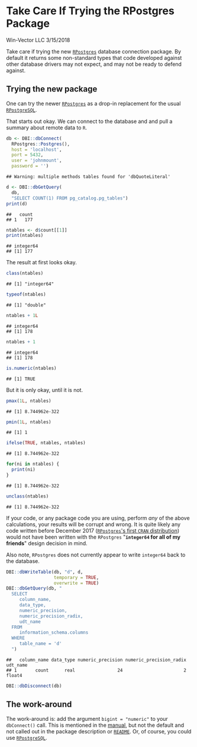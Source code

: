 Take Care If Trying the RPostgres Package
================
Win-Vector LLC
3/15/2018

Take care if trying the new [`RPostgres`](https://CRAN.R-project.org/package=RPostgres) database connection package. By default it returns some non-standard types that code developed against other database drivers may not expect, and may not be ready to defend against.

Trying the new package
----------------------

One can try the newer [`RPostgres`](https://CRAN.R-project.org/package=RPostgres) as a drop-in replacement for the usual [`RPostgreSQL`](https://CRAN.R-project.org/package=RPostgreSQL).

That starts out okay. We can connect to the database and and pull a summary about remote data to `R`.

``` r
db <- DBI::dbConnect(
  RPostgres::Postgres(),
  host = 'localhost',
  port = 5432,
  user = 'johnmount',
  password = '')
```

    ## Warning: multiple methods tables found for 'dbQuoteLiteral'

``` r
d <- DBI::dbGetQuery(
  db, 
  "SELECT COUNT(1) FROM pg_catalog.pg_tables")
print(d)
```

    ##   count
    ## 1   177

``` r
ntables <- d$count[[1]]
print(ntables)
```

    ## integer64
    ## [1] 177

The result at first looks okay.

``` r
class(ntables)
```

    ## [1] "integer64"

``` r
typeof(ntables)
```

    ## [1] "double"

``` r
ntables + 1L
```

    ## integer64
    ## [1] 178

``` r
ntables + 1
```

    ## integer64
    ## [1] 178

``` r
is.numeric(ntables)
```

    ## [1] TRUE

But it is only okay, until it is not.

``` r
pmax(1L, ntables)
```

    ## [1] 8.744962e-322

``` r
pmin(1L, ntables)
```

    ## [1] 1

``` r
ifelse(TRUE, ntables, ntables)
```

    ## [1] 8.744962e-322

``` r
for(ni in ntables) {
  print(ni)
}
```

    ## [1] 8.744962e-322

``` r
unclass(ntables)
```

    ## [1] 8.744962e-322

If your code, or any package code you are using, perform *any* of the above calculations, your results will be corrupt and wrong. It is quite likely any code written before December 2017 ([`RPostgres`'s first `CRAN` distribution](https://cran.rstudio.com/src/contrib/Archive/RPostgres/)) would not have been written with the `RPostgres` "**`integer64` for all of my friends**" design decision in mind.

Also note, `RPostgres` does not currently appear to write `integer64` back to the database.

``` r
DBI::dbWriteTable(db, "d", d, 
                  temporary = TRUE, 
                  overwrite = TRUE)
DBI::dbGetQuery(db, "
  SELECT 
     column_name, 
     data_type, 
     numeric_precision, 
     numeric_precision_radix,
     udt_name
  FROM 
     information_schema.columns 
  WHERE 
     table_name = 'd'
  ")
```

    ##   column_name data_type numeric_precision numeric_precision_radix udt_name
    ## 1       count      real                24                       2   float4

``` r
DBI::dbDisconnect(db)
```

The work-around
---------------

The work-around is: add the argument `bigint = "numeric"` to your `dbConnect()` call. This is mentioned in the [manual](https://cran.r-project.org/web/packages/RPostgres/RPostgres.pdf), but not the default and not called out in the package description or [`README`](https://cran.r-project.org/web/packages/RPostgres/README.html). Or, of course, you could use [`RPostgreSQL`](https://CRAN.R-project.org/package=RPostgreSQL).
